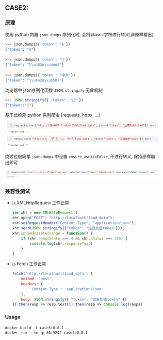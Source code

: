 ## CASE2: 

### 原理

使用 python 内置 `json.dumps` 序列化时, 会将非ascii字符进行转义[非原样输出]

```python
>>> json.dumps({'token': 'A'})
{"token": "A"}

>>> json.dumps({'token': '🫠'})
{"token": "\\ud83e\\udee0"}

>>> json.dumps({'token': '中文'})
{"token": "\\u4e2d\\u6587"}
```



浏览器中 json序列化函数 `JSON.stringify` 无此机制

```javascript
>>> JSON.stringify({ "token": "🫠" })
{"token":"🫠"}
```



基于此检测 python 系列爬虫 [requests, httpx, ...]

![](../assert/img/Snipaste_2024-04-10_16-38-56.png)



绕过也很简单 `json.dumps` 中设置 `ensure_ascii=False`, 不进行转义, 保持原样输出即可

![](../assert/img/Snipaste_2024-04-10_16-41-23.png)





### 兼容性测试

- js XMLHttpRequest  工作正常

    ```javascript
    var xhr = new XMLHttpRequest()
    xhr.open("POST", "http://localhost/load_data");
    xhr.setRequestHeader("Content-Type", "application/json");
    xhr.send(JSON.stringify({"token": "这是加密token"}));
    xhr.onreadystatechange = function() {
        if (xhr.readyState === 4 && xhr.status === 200) {
            console.log(xhr.responseText)
        }
    }
    ```

    

- js Fetch 工作正常

    ```javascript
    fetch('http://localhost/load_data', {
        method: 'post',
        headers: {
            'Content-Type': 'application/json'
        },
        body: JSON.stringify({ "token": "这是加密token" })
    }).then(resp => resp.text()).then(resp => console.log(resp))
    ```



### Usage

```
docker build -t case3:0.0.1 .
docker run --rm -p 80:9242 case3:0.0.1
```







